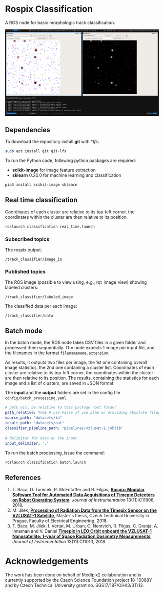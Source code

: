 # Rospix Classification

A ROS node for basic morphologic track classification.

![rospix](misc/rospix.png)

## Dependencies

To download the repository install **git** with **lfs*:
```bash
sudo apt install git git-lfs
```

To run the Python code, following python packages are required:
* **scikit-image** for image feature extraction
* **sklearn** 0.20.0 for machine learning and classification
```bash
pip3 install scikit-image sklearn
```

## Real time classification

Coordinates of each cluster are relative to its top-left corner, the coordinates within the cluster are then relative to its position.

```bash
roslaunch classification real_time.launch
```
### Subscribed topics

The rospix output:
```
/track_classifier/image_in
```

### Published topics

The ROS image (possible to view using, e.g., rqt_image_view) showing labeled clusters:
```
/track_classifier/labeled_image
```

The classified data per each image:
```
/track_classifier/data
```

## Batch mode

In the batch mode, the ROS node takes CSV files in a given folder and processed them sequentially.
The node expects 1 image per input file, and the filenames in the format ``filenamename.extension``.

As results, it outputs two files per image, the 1st one containing overall image statistics, the 2nd one containing a cluster list.
Coordinates of each cluster are relative to its top-left corner, the coordinates within the cluster are then relative to its position.
The results, containing the statistics for each image and a list of clusters, are saved in JSON format.

The **input** and the **output** folders are set in the config file ```config/batch_processing.yaml```.

```yaml
# path will be relative to this package root folder
path_relative: True # use False if you plan on providing absolute filepaths
source_path: "datasets/in"
result_path: "datasets/out"
classifier_pipeline_path: "pipelines/vzlusat-1.joblib"

# delimiter for data on the input
input_delimiter: ','
```

To run the batch processing, issue the command:
```bash
roslaunch classification batch.launch
```

## References
1. T. Baca, D. Turecek, R. McEntaffer and R. Filgas, **[Rospix: Modular Software Tool for Automated Data Acquisitions of Timepix Detectors on Robot Operating System](http://stacks.iop.org/1748-0221/13/i=11/a=C11008)**, _Journal of Instrumentation_ 13(11):C11008, 2018.
2. M. Jilek, **[Processing of Radiation Data from the Timepix Sensor on the VZLUSAT-1 Satellite](https://dspace.cvut.cz/bitstream/handle/10467/77036/F3-DP-2018-Jilek-Martin-thesis.pdf)**, Master's thesis, Czech Technical University in Prague, Faculty of Electrical Engineering, 2018.
3. T. Baca, M. Jilek, I. Vertat, M. Urban, O. Nentvich, R. Filgas, C. Granja, A. Inneman and V. Daniel **[Timepix in LEO Orbit onboard the VZLUSAT-1 Nanosatellite: 1-year of Space Radiation Dosimetry Measurements](http://stacks.iop.org/1748-0221/13/i=11/a=C11010)**, _Journal of Instrumentation_ 13(11):C11010, 2018.

# Acknowledgements

The work has been done on behalf of Medipix2 collaboration and is currently supported by the Czech Science Foundation project 18-10088Y and by Czech Technical University grant no. SGS17/187/OHK3/3T/13.
